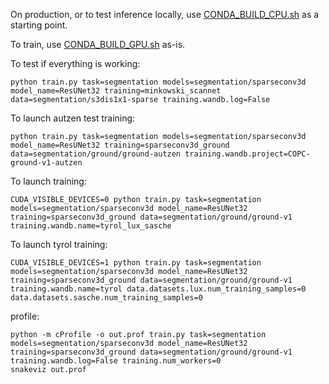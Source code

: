 On production, or to test inference locally, use [CONDA_BUILD_CPU.sh](rockrobotics/utils/CONDA_BUILD_CPU.sh) as a starting point.

To train, use [CONDA_BUILD_GPU.sh](rockrobotics/utils/CONDA_BUILD_GPU.sh) as-is.

To test if everything is working:

```
python train.py task=segmentation models=segmentation/sparseconv3d model_name=ResUNet32 training=minkowski_scannet data=segmentation/s3dis1x1-sparse training.wandb.log=False
```

To launch autzen test training:

```
python train.py task=segmentation models=segmentation/sparseconv3d model_name=ResUNet32 training=sparseconv3d_ground data=segmentation/ground/ground-autzen training.wandb.project=COPC-ground-v1-autzen
```

To launch training:

```
CUDA_VISIBLE_DEVICES=0 python train.py task=segmentation models=segmentation/sparseconv3d model_name=ResUNet32 training=sparseconv3d_ground data=segmentation/ground/ground-v1 training.wandb.name=tyrol_lux_sasche
```

To launch tyrol training:

```
CUDA_VISIBLE_DEVICES=1 python train.py task=segmentation models=segmentation/sparseconv3d model_name=ResUNet32 training=sparseconv3d_ground data=segmentation/ground/ground-v1 training.wandb.name=tyrol data.datasets.lux.num_training_samples=0 data.datasets.sasche.num_training_samples=0
```

profile:

```
python -m cProfile -o out.prof train.py task=segmentation models=segmentation/sparseconv3d model_name=ResUNet32 training=sparseconv3d_ground data=segmentation/ground/ground-v1 training.wandb.log=False training.num_workers=0
snakeviz out.prof
```
